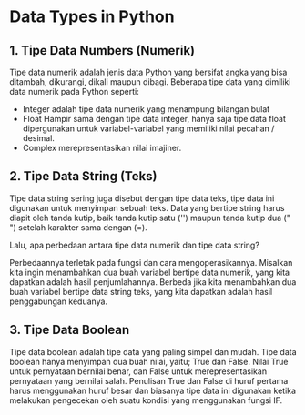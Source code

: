 # Data Types in Python

## 1. Tipe Data Numbers (Numerik)
Tipe data numerik adalah jenis data Python yang bersifat angka yang bisa ditambah, dikurangi, dikali maupun dibagi. Beberapa tipe data yang dimiliki data numerik pada Python seperti:

- Integer adalah tipe data numerik yang menampung bilangan bulat
- Float Hampir sama dengan tipe data integer, hanya saja tipe data float dipergunakan untuk variabel-variabel yang memiliki nilai pecahan / desimal. 
- Complex merepresentasikan nilai imajiner.


## 2. Tipe Data String (Teks)
Tipe data string sering juga disebut dengan tipe data teks, tipe data ini digunakan untuk menyimpan sebuah teks. Data yang bertipe string harus diapit oleh tanda kutip, baik tanda kutip satu ('') maupun tanda kutip dua (" ") setelah karakter sama dengan (=).

Lalu, apa perbedaan antara tipe data numerik dan tipe data string?

Perbedaannya terletak pada fungsi dan cara mengoperasikannya. Misalkan kita ingin menambahkan dua buah variabel bertipe data numerik, yang kita dapatkan adalah hasil penjumlahannya. Berbeda jika kita menambahkan dua buah variabel bertipe data string teks, yang kita dapatkan adalah hasil penggabungan keduanya.

## 3. Tipe Data Boolean
Tipe data boolean adalah tipe data yang paling simpel dan mudah. Tipe data boolean hanya menyimpan dua buah nilai, yaitu; True dan False. Nilai True untuk pernyataan bernilai benar, dan False untuk merepresentasikan pernyataan yang bernilai salah. Penulisan True dan False di huruf pertama harus menggunakan huruf besar dan biasanya tipe data ini digunakan ketika melakukan pengecekan oleh suatu kondisi yang menggunakan fungsi IF.